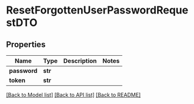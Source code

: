 # ResetForgottenUserPasswordRequestDTO

## Properties
Name | Type | Description | Notes
------------ | ------------- | ------------- | -------------
**password** | **str** |  | 
**token** | **str** |  | 

[[Back to Model list]](../README.md#documentation-for-models) [[Back to API list]](../README.md#documentation-for-api-endpoints) [[Back to README]](../README.md)


